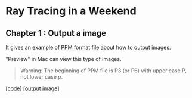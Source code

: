 # Ray Tracing in a Weekend

## Chapter 1 : Output a image 

It gives an example of [PPM format file](http://netpbm.sourceforge.net/doc/ppm.html) about how to output images.

"Preview" in Mac can view this type of images.
> Warning: The beginning of PPM file is P3 (or P6) with upper case P, not lower case p.

[[code](https://github.com/yinghua-cs/Ray-Tracing/blob/main/Ray-Tracing-in-a-weekend/PPMexample.cpp)]  [[output image](https://github.com/yinghua-cs/Ray-Tracing/blob/main/Ray-Tracing-in-a-weekend/rgb.ppm)]
